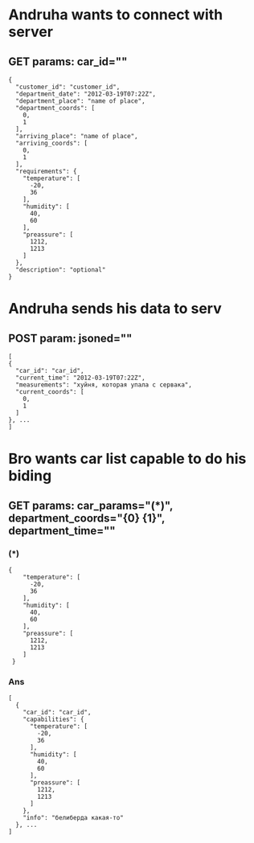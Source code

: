 # Andruha wants to connect with server 
## GET params: car_id=""
```
{
  "customer_id": "customer_id",
  "department_date": "2012-03-19T07:22Z",
  "department_place": "name of place",
  "department_coords": [
    0,
    1
  ],
  "arriving_place": "name of place",
  "arriving_coords": [
    0,
    1
  ],
  "requirements": {
    "temperature": [
      -20,
      36
    ],
    "humidity": [
      40,
      60
    ],
    "preassure": [
      1212,
      1213
    ]
  },
  "description": "optional"
}
```

# Andruha sends his data to serv
## POST param: jsoned=""
```
[
{
  "car_id": "car_id",
  "current_time": "2012-03-19T07:22Z",
  "measurements": "хуйня, которая упала с сервака",
  "current_coords": [
    0,
    1
  ]
}, ...
]
```

# Bro wants car list capable to do his biding
## GET params: car_params="(\*)", department_coords="{0} {1}", department_time=""

### (\*)
```
{
    "temperature": [
      -20,
      36
    ],
    "humidity": [
      40,
      60
    ],
    "preassure": [
      1212,
      1213
    ]
 }
```
### Ans
```
[
  {
    "car_id": "car_id",
    "capabilities": {
      "temperature": [
        -20,
        36
      ],
      "humidity": [
        40,
        60
      ],
      "preassure": [
        1212,
        1213
      ]
    },
    "info": "белиберда какая-то"
  }, ...
]
```
